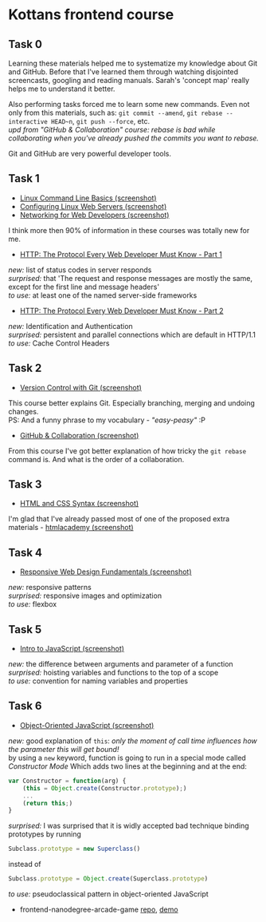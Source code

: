 # Kottans frontend course

 ## **Task 0**

Learning these materials helped me to systematize my knowledge about Git and GitHub.
Before that I've learned them through watching disjointed screencasts, googling and reading manuals.
Sarah's 'concept map' really helps me to understand it better.

Also performing tasks forced me to learn some new commands. Even not only from this materials,
such as: `git commit --amend`, `git rebase --interactive HEAD~n`, `git push --force`, etc.  
_upd from "GitHub & Collaboration" course: rebase is bad while collaborating when you've already 
pushed the commits you want to rebase._  

Git and GitHub are very powerful developer tools.

 ## **Task 1**

- [Linux Command Line Basics (screenshot)](/task_1/Linux_Command_Line_Basics.png)
- [Configuring Linux Web Servers (screenshot)](/task_1/Configuring_Linux_Web_Servers.png)
- [Networking for Web Developers (screenshot)](/task_1/Networking_for_Web_Developers.png)

I think more then 90% of information in these courses was totally new for me.

- [HTTP: The Protocol Every Web Developer Must Know - Part 1](https://code.tutsplus.com/tutorials/http-the-protocol-every-web-developer-must-know-part-1--net-31177)

_new:_ list of status codes in server responds  
_surprised:_ that 'The request and response messages are mostly the same, except for the first line and message headers'  
_to use:_ at least one of the named server-side frameworks  

- [HTTP: The Protocol Every Web Developer Must Know - Part 2](https://code.tutsplus.com/tutorials/http-the-protocol-every-web-developer-must-know-part-2--net-31155)

_new:_ Identification and Authentication  
_surprised:_ persistent and parallel connections which are default in HTTP/1.1  
_to use:_ Cache Control Headers 

 ## **Task 2**

- [Version Control with Git (screenshot)](task_2/Version_Control_with_Git.png)

This course better explains Git. Especially branching, merging and undoing changes.  
PS: And a funny phrase to my vocabulary - _"easy-peasy"_ :P  

- [GitHub & Collaboration (screenshot)](task_2/GitHub_n_Collaboration.png)

From this course I've got better explanation of how tricky the `git rebase` command is. And what is the order of a collaboration.  

 ## **Task 3**

- [HTML and CSS Syntax (screenshot)](task_3/HTML_and_CSS_Syntax.png)

I'm glad that I've already passed most of one of the proposed extra materials - [htmlacademy (screenshot)](task_3/htmlacademy.png)  

 ## **Task 4**

- [Responsive Web Design Fundamentals (screenshot)](task_4/Responsive_Web_Design_Fundamentals.png)

_new:_ responsive patterns  
_surprised:_ responsive images and optimization  
_to use:_ flexbox  

 ## **Task 5**

- [Intro to JavaScript (screenshot)](task_5/Intro_to_JavaScript.png)

_new:_ the difference between arguments and parameter of a function  
_surprised:_ hoisting variables and functions to the top of a scope  
_to use:_ convention for naming variables and properties  

 ## **Task 6**

- [Object-Oriented JavaScript (screenshot)](task_6/Object-Oriented_JavaScript.png)

_new:_ good explanation of `this`: _only the moment of call time influences how 
the parameter this will get bound!_  
by using a `new` keyword, function is going to run in a special mode called _Constructor Mode_
Which adds two lines at the beginning and at the end:  
```javascript
var Constructor = function(arg) {
    (this = Object.create(Constructor.prototype);)
    ...
    (return this;)
}
```
_surprised:_ I was surprised that it is widly accepted bad technique 
binding prototypes by running 
```javascript
Subclass.prototype = new Superclass()
``` 
instead of 
```javascript
Subclass.prototype = Object.create(Superclass.prototype)
``` 
_to use:_ pseudoclassical pattern in object-oriented JavaScript  

- frontend-nanodegree-arcade-game [repo](https://github.com/val-fom/frontend-nanodegree-arcade-game), 
[demo](https://val-fom.github.io/frontend-nanodegree-arcade-game/)
